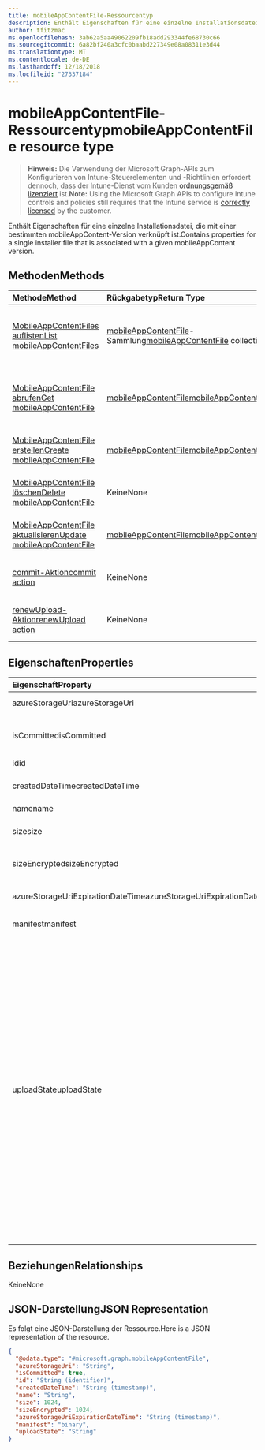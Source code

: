 ```yaml
---
title: mobileAppContentFile-Ressourcentyp
description: Enthält Eigenschaften für eine einzelne Installationsdatei, die mit einer bestimmten mobileAppContent-Version verknüpft ist.
author: tfitzmac
ms.openlocfilehash: 3ab62a5aa49062209fb18add293344fe68730c66
ms.sourcegitcommit: 6a82bf240a3cfc0baabd227349e08a08311e3d44
ms.translationtype: MT
ms.contentlocale: de-DE
ms.lasthandoff: 12/18/2018
ms.locfileid: "27337184"
---
```

# <a name="mobileappcontentfile-resource-type"></a><span data-ttu-id="af225-103">mobileAppContentFile-Ressourcentyp</span><span class="sxs-lookup"><span data-stu-id="af225-103">mobileAppContentFile resource type</span></span>

> <span data-ttu-id="af225-104">**Hinweis:** Die Verwendung der Microsoft Graph-APIs zum Konfigurieren von Intune-Steuerelementen und -Richtlinien erfordert dennoch, dass der Intune-Dienst vom Kunden [ordnungsgemäß lizenziert](https://go.microsoft.com/fwlink/?linkid=839381) ist.</span><span class="sxs-lookup"><span data-stu-id="af225-104">**Note:** Using the Microsoft Graph APIs to configure Intune controls and policies still requires that the Intune service is [correctly licensed](https://go.microsoft.com/fwlink/?linkid=839381) by the customer.</span></span>

<span data-ttu-id="af225-105">Enthält Eigenschaften für eine einzelne Installationsdatei, die mit einer bestimmten mobileAppContent-Version verknüpft ist.</span><span class="sxs-lookup"><span data-stu-id="af225-105">Contains properties for a single installer file that is associated with a given mobileAppContent version.</span></span>
## <a name="methods"></a><span data-ttu-id="af225-106">Methoden</span><span class="sxs-lookup"><span data-stu-id="af225-106">Methods</span></span>
|<span data-ttu-id="af225-107">Methode</span><span class="sxs-lookup"><span data-stu-id="af225-107">Method</span></span>|<span data-ttu-id="af225-108">Rückgabetyp</span><span class="sxs-lookup"><span data-stu-id="af225-108">Return Type</span></span>|<span data-ttu-id="af225-109">Beschreibung</span><span class="sxs-lookup"><span data-stu-id="af225-109">Description</span></span>|
|:---|:---|:---|
|[<span data-ttu-id="af225-110">MobileAppContentFiles auflisten</span><span class="sxs-lookup"><span data-stu-id="af225-110">List mobileAppContentFiles</span></span>](../api/intune-apps-mobileappcontentfile-list.md)|<span data-ttu-id="af225-111">[mobileAppContentFile](../resources/intune-apps-mobileappcontentfile.md)-Sammlung</span><span class="sxs-lookup"><span data-stu-id="af225-111">[mobileAppContentFile](../resources/intune-apps-mobileappcontentfile.md) collection</span></span>|<span data-ttu-id="af225-112">Auflisten von Eigenschaften und Beziehungen der [mobileAppContentFile](../resources/intune-apps-mobileappcontentfile.md)-Objekte.</span><span class="sxs-lookup"><span data-stu-id="af225-112">List properties and relationships of the [mobileAppContentFile](../resources/intune-apps-mobileappcontentfile.md) objects.</span></span>|
|[<span data-ttu-id="af225-113">MobileAppContentFile abrufen</span><span class="sxs-lookup"><span data-stu-id="af225-113">Get mobileAppContentFile</span></span>](../api/intune-apps-mobileappcontentfile-get.md)|[<span data-ttu-id="af225-114">mobileAppContentFile</span><span class="sxs-lookup"><span data-stu-id="af225-114">mobileAppContentFile</span></span>](../resources/intune-apps-mobileappcontentfile.md)|<span data-ttu-id="af225-115">Lesen von Eigenschaften und Beziehungen des [mobileAppContentFile](../resources/intune-apps-mobileappcontentfile.md)-Objekts.</span><span class="sxs-lookup"><span data-stu-id="af225-115">Read properties and relationships of the [mobileAppContentFile](../resources/intune-apps-mobileappcontentfile.md) object.</span></span>|
|[<span data-ttu-id="af225-116">MobileAppContentFile erstellen</span><span class="sxs-lookup"><span data-stu-id="af225-116">Create mobileAppContentFile</span></span>](../api/intune-apps-mobileappcontentfile-create.md)|[<span data-ttu-id="af225-117">mobileAppContentFile</span><span class="sxs-lookup"><span data-stu-id="af225-117">mobileAppContentFile</span></span>](../resources/intune-apps-mobileappcontentfile.md)|<span data-ttu-id="af225-118">Erstellen eines neuen [mobileAppContentFile](../resources/intune-apps-mobileappcontentfile.md)-Objekts.</span><span class="sxs-lookup"><span data-stu-id="af225-118">Create a new [mobileAppContentFile](../resources/intune-apps-mobileappcontentfile.md) object.</span></span>|
|[<span data-ttu-id="af225-119">MobileAppContentFile löschen</span><span class="sxs-lookup"><span data-stu-id="af225-119">Delete mobileAppContentFile</span></span>](../api/intune-apps-mobileappcontentfile-delete.md)|<span data-ttu-id="af225-120">Keine</span><span class="sxs-lookup"><span data-stu-id="af225-120">None</span></span>|<span data-ttu-id="af225-121">Löscht ein [mobileAppContentFile](../resources/intune-apps-mobileappcontentfile.md)-Objekt.</span><span class="sxs-lookup"><span data-stu-id="af225-121">Deletes a [mobileAppContentFile](../resources/intune-apps-mobileappcontentfile.md).</span></span>|
|[<span data-ttu-id="af225-122">MobileAppContentFile aktualisieren</span><span class="sxs-lookup"><span data-stu-id="af225-122">Update mobileAppContentFile</span></span>](../api/intune-apps-mobileappcontentfile-update.md)|[<span data-ttu-id="af225-123">mobileAppContentFile</span><span class="sxs-lookup"><span data-stu-id="af225-123">mobileAppContentFile</span></span>](../resources/intune-apps-mobileappcontentfile.md)|<span data-ttu-id="af225-124">Aktualisieren der Eigenschaften eines [MobileAppContentFile](../resources/intune-apps-mobileappcontentfile.md)-Objekts.</span><span class="sxs-lookup"><span data-stu-id="af225-124">Update the properties of a [mobileAppContentFile](../resources/intune-apps-mobileappcontentfile.md) object.</span></span>|
|[<span data-ttu-id="af225-125">commit-Aktion</span><span class="sxs-lookup"><span data-stu-id="af225-125">commit action</span></span>](../api/intune-apps-mobileappcontentfile-commit.md)|<span data-ttu-id="af225-126">Keine</span><span class="sxs-lookup"><span data-stu-id="af225-126">None</span></span>|<span data-ttu-id="af225-127">Führt einen Commit für eine Datei einer bestimmten App aus.</span><span class="sxs-lookup"><span data-stu-id="af225-127">Commits a file of a given app.</span></span>|
|[<span data-ttu-id="af225-128">renewUpload-Aktion</span><span class="sxs-lookup"><span data-stu-id="af225-128">renewUpload action</span></span>](../api/intune-apps-mobileappcontentfile-renewupload.md)|<span data-ttu-id="af225-129">Keine</span><span class="sxs-lookup"><span data-stu-id="af225-129">None</span></span>|<span data-ttu-id="af225-130">Erneuert den SAS-URI für einen Anwendungsdateiupload.</span><span class="sxs-lookup"><span data-stu-id="af225-130">Renews the SAS URI for an application file upload.</span></span>|

## <a name="properties"></a><span data-ttu-id="af225-131">Eigenschaften</span><span class="sxs-lookup"><span data-stu-id="af225-131">Properties</span></span>
|<span data-ttu-id="af225-132">Eigenschaft</span><span class="sxs-lookup"><span data-stu-id="af225-132">Property</span></span>|<span data-ttu-id="af225-133">Typ</span><span class="sxs-lookup"><span data-stu-id="af225-133">Type</span></span>|<span data-ttu-id="af225-134">Beschreibung</span><span class="sxs-lookup"><span data-stu-id="af225-134">Description</span></span>|
|:---|:---|:---|
|<span data-ttu-id="af225-135">azureStorageUri</span><span class="sxs-lookup"><span data-stu-id="af225-135">azureStorageUri</span></span>|<span data-ttu-id="af225-136">String</span><span class="sxs-lookup"><span data-stu-id="af225-136">String</span></span>|<span data-ttu-id="af225-137">Azure Storage-URI</span><span class="sxs-lookup"><span data-stu-id="af225-137">The Azure Storage URI.</span></span>|
|<span data-ttu-id="af225-138">isCommitted</span><span class="sxs-lookup"><span data-stu-id="af225-138">isCommitted</span></span>|<span data-ttu-id="af225-139">Boolean</span><span class="sxs-lookup"><span data-stu-id="af225-139">Boolean</span></span>|<span data-ttu-id="af225-140">Wert, der angibt, ob für die Datei ein Commit ausgeführt wurde</span><span class="sxs-lookup"><span data-stu-id="af225-140">A value indicating whether the file is committed.</span></span>|
|<span data-ttu-id="af225-141">id</span><span class="sxs-lookup"><span data-stu-id="af225-141">id</span></span>|<span data-ttu-id="af225-142">String</span><span class="sxs-lookup"><span data-stu-id="af225-142">String</span></span>|<span data-ttu-id="af225-143">ID der Datei</span><span class="sxs-lookup"><span data-stu-id="af225-143">The File Id.</span></span>|
|<span data-ttu-id="af225-144">createdDateTime</span><span class="sxs-lookup"><span data-stu-id="af225-144">createdDateTime</span></span>|<span data-ttu-id="af225-145">DateTimeOffset</span><span class="sxs-lookup"><span data-stu-id="af225-145">DateTimeOffset</span></span>|<span data-ttu-id="af225-146">Datum und Uhrzeit der Erstellung der Datei</span><span class="sxs-lookup"><span data-stu-id="af225-146">The time the file was created.</span></span>|
|<span data-ttu-id="af225-147">name</span><span class="sxs-lookup"><span data-stu-id="af225-147">name</span></span>|<span data-ttu-id="af225-148">String</span><span class="sxs-lookup"><span data-stu-id="af225-148">String</span></span>|<span data-ttu-id="af225-149">Name der Datei</span><span class="sxs-lookup"><span data-stu-id="af225-149">the file name.</span></span>|
|<span data-ttu-id="af225-150">size</span><span class="sxs-lookup"><span data-stu-id="af225-150">size</span></span>|<span data-ttu-id="af225-151">Int64</span><span class="sxs-lookup"><span data-stu-id="af225-151">Int64</span></span>|<span data-ttu-id="af225-152">Größe der Datei vor der Verschlüsselung</span><span class="sxs-lookup"><span data-stu-id="af225-152">The size of the file prior to encryption.</span></span>|
|<span data-ttu-id="af225-153">sizeEncrypted</span><span class="sxs-lookup"><span data-stu-id="af225-153">sizeEncrypted</span></span>|<span data-ttu-id="af225-154">Int64</span><span class="sxs-lookup"><span data-stu-id="af225-154">Int64</span></span>|<span data-ttu-id="af225-155">Größe der Datei nach der Verschlüsselung</span><span class="sxs-lookup"><span data-stu-id="af225-155">The size of the file after encryption.</span></span>|
|<span data-ttu-id="af225-156">azureStorageUriExpirationDateTime</span><span class="sxs-lookup"><span data-stu-id="af225-156">azureStorageUriExpirationDateTime</span></span>|<span data-ttu-id="af225-157">DateTimeOffset</span><span class="sxs-lookup"><span data-stu-id="af225-157">DateTimeOffset</span></span>|<span data-ttu-id="af225-158">Datum und Uhrzeit des Ablaufs des Azure Storage-URI</span><span class="sxs-lookup"><span data-stu-id="af225-158">The time the Azure storage Uri expires.</span></span>|
|<span data-ttu-id="af225-159">manifest</span><span class="sxs-lookup"><span data-stu-id="af225-159">manifest</span></span>|<span data-ttu-id="af225-160">Binär</span><span class="sxs-lookup"><span data-stu-id="af225-160">Binary</span></span>|<span data-ttu-id="af225-161">Manifestinformationen</span><span class="sxs-lookup"><span data-stu-id="af225-161">The manifest information.</span></span>|
|<span data-ttu-id="af225-162">uploadState</span><span class="sxs-lookup"><span data-stu-id="af225-162">uploadState</span></span>|[<span data-ttu-id="af225-163">mobileAppContentFileUploadState</span><span class="sxs-lookup"><span data-stu-id="af225-163">mobileAppContentFileUploadState</span></span>](../resources/intune-apps-mobileappcontentfileuploadstate.md)|<span data-ttu-id="af225-164">Status der aktuellen Uploadanforderung.</span><span class="sxs-lookup"><span data-stu-id="af225-164">The state of the current upload request.</span></span> <span data-ttu-id="af225-165">Mögliche Werte sind: `success`, `transientError`, `error`, `unknown`, `azureStorageUriRequestSuccess`, `azureStorageUriRequestPending`, `azureStorageUriRequestFailed`, `azureStorageUriRequestTimedOut`, `azureStorageUriRenewalSuccess`, `azureStorageUriRenewalPending`, `azureStorageUriRenewalFailed`, `azureStorageUriRenewalTimedOut`, `commitFileSuccess`, `commitFilePending`, `commitFileFailed`, `commitFileTimedOut`.</span><span class="sxs-lookup"><span data-stu-id="af225-165">Possible values are: `success`, `transientError`, `error`, `unknown`, `azureStorageUriRequestSuccess`, `azureStorageUriRequestPending`, `azureStorageUriRequestFailed`, `azureStorageUriRequestTimedOut`, `azureStorageUriRenewalSuccess`, `azureStorageUriRenewalPending`, `azureStorageUriRenewalFailed`, `azureStorageUriRenewalTimedOut`, `commitFileSuccess`, `commitFilePending`, `commitFileFailed`, `commitFileTimedOut`.</span></span>|

## <a name="relationships"></a><span data-ttu-id="af225-166">Beziehungen</span><span class="sxs-lookup"><span data-stu-id="af225-166">Relationships</span></span>
<span data-ttu-id="af225-167">Keine</span><span class="sxs-lookup"><span data-stu-id="af225-167">None</span></span>
## <a name="json-representation"></a><span data-ttu-id="af225-168">JSON-Darstellung</span><span class="sxs-lookup"><span data-stu-id="af225-168">JSON Representation</span></span>
<span data-ttu-id="af225-169">Es folgt eine JSON-Darstellung der Ressource.</span><span class="sxs-lookup"><span data-stu-id="af225-169">Here is a JSON representation of the resource.</span></span>
<!-- {
  "blockType": "resource",
  "keyProperty": "id",
  "@odata.type": "microsoft.graph.mobileAppContentFile"
}
-->
``` json
{
  "@odata.type": "#microsoft.graph.mobileAppContentFile",
  "azureStorageUri": "String",
  "isCommitted": true,
  "id": "String (identifier)",
  "createdDateTime": "String (timestamp)",
  "name": "String",
  "size": 1024,
  "sizeEncrypted": 1024,
  "azureStorageUriExpirationDateTime": "String (timestamp)",
  "manifest": "binary",
  "uploadState": "String"
}
```



